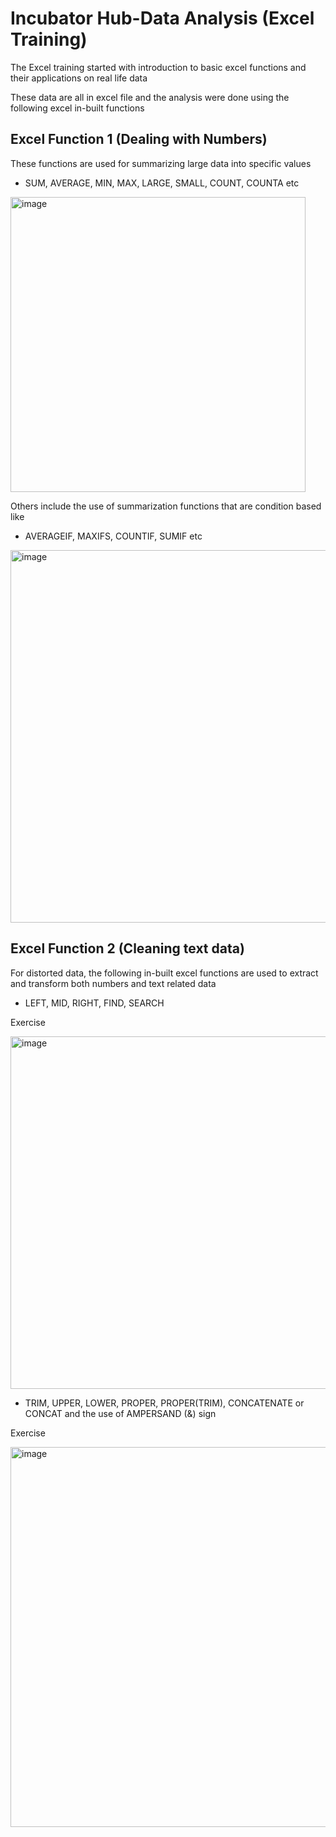 # Incubator Hub-Data Analysis (Excel Training)

The Excel training started with introduction to basic excel functions and their applications on real life data

These data are all in excel file and the analysis were done using the following excel in-built functions 

## Excel Function 1 (Dealing with Numbers)

These functions are used for summarizing large data into specific values

- SUM, AVERAGE, MIN, MAX, LARGE, SMALL, COUNT, COUNTA etc

<img width="472" alt="image" src="https://github.com/user-attachments/assets/28b00954-31bc-4070-a8f9-ddda1c93d91e" />


Others include the use of summarization functions that are condition based like 

* AVERAGEIF, MAXIFS, COUNTIF, SUMIF etc
  

<img width="596" alt="image" src="https://github.com/user-attachments/assets/f1d5879e-8ae0-4e4b-96dd-0a3b044a051e" />


## Excel Function 2 (Cleaning text data)

For distorted data, the following in-built excel functions are used to extract and transform both numbers and text related data

- LEFT, MID, RIGHT, FIND, SEARCH

Exercise


<img width="564" alt="image" src="https://github.com/user-attachments/assets/4e132c19-1577-4ad9-884a-6cd5cf5263b1" />



- TRIM, UPPER, LOWER, PROPER, PROPER(TRIM), CONCATENATE or CONCAT and the use of AMPERSAND (&) sign

Exercise


<img width="608" alt="image" src="https://github.com/user-attachments/assets/e31d984a-bd88-4a06-8d19-6ad2f9126572" />

